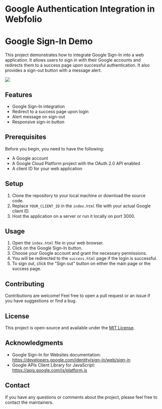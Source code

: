 # Google Authentication Integration in Webfolio

# Google Sign-In Demo

This project demonstrates how to integrate Google Sign-In into a web application. It allows users to sign in with their Google accounts and redirects them to a success page upon successful authentication. It also provides a sign-out button with a message alert.

<img src="https://github.com/mrmichaelque/Google-Authenticator/tree/main/Carousel">

## Features

- Google Sign-In integration
- Redirect to a success page upon login
- Alert message on sign-out
- Responsive sign-in button

## Prerequisites

Before you begin, you need to have the following:

- A Google account
- A Google Cloud Platform project with the OAuth 2.0 API enabled
- A client ID for your web application

## Setup

1. Clone the repository to your local machine or download the source code.
2. Replace `YOUR_CLIENT_ID` in the `index.html` file with your actual Google client ID.
3. Host the application on a server or run it locally on port 3000.

## Usage

1. Open the `index.html` file in your web browser.
2. Click on the Google Sign-In button.
3. Choose your Google account and grant the necessary permissions.
4. You will be redirected to the `success.html` page if the login is successful.
5. To sign out, click the "Sign out" button on either the main page or the success page.

## Contributing

Contributions are welcome! Feel free to open a pull request or an issue if you have suggestions or find a bug.

## License

This project is open-source and available under the [MIT License](LICENSE).

## Acknowledgments

- Google Sign-In for Websites documentation: https://developers.google.com/identity/sign-in/web/sign-in
- Google APIs Client Library for JavaScript: https://apis.google.com/js/platform.js

## Contact

If you have any questions or comments about the project, please feel free to contact the maintainers.



